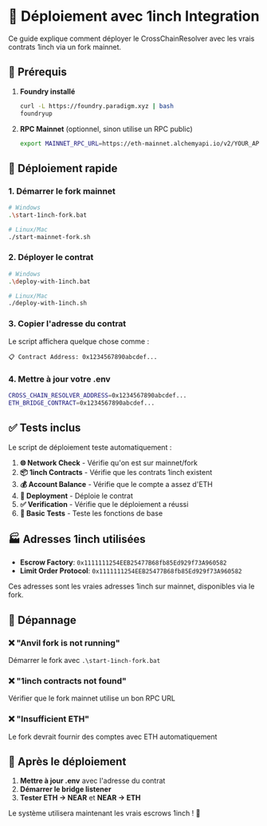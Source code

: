 # 🌉 Déploiement avec 1inch Integration

Ce guide explique comment déployer le CrossChainResolver avec les vrais contrats 1inch via un fork mainnet.

## 🔧 Prérequis

1. **Foundry installé**
   ```bash
   curl -L https://foundry.paradigm.xyz | bash
   foundryup
   ```

2. **RPC Mainnet** (optionnel, sinon utilise un RPC public)
   ```bash
   export MAINNET_RPC_URL=https://eth-mainnet.alchemyapi.io/v2/YOUR_API_KEY
   ```

## 🚀 Déploiement rapide

### 1. Démarrer le fork mainnet
```bash
# Windows
.\start-1inch-fork.bat

# Linux/Mac  
./start-mainnet-fork.sh
```

### 2. Déployer le contrat
```bash
# Windows
.\deploy-with-1inch.bat

# Linux/Mac
./deploy-with-1inch.sh
```

### 3. Copier l'adresse du contrat
Le script affichera quelque chose comme :
```
📋 Contract Address: 0x1234567890abcdef...
```

### 4. Mettre à jour votre .env
```bash
CROSS_CHAIN_RESOLVER_ADDRESS=0x1234567890abcdef...
ETH_BRIDGE_CONTRACT=0x1234567890abcdef...
```

## ✅ Tests inclus

Le script de déploiement teste automatiquement :

1. **🌐 Network Check** - Vérifie qu'on est sur mainnet/fork
2. **📦 1inch Contracts** - Vérifie que les contrats 1inch existent
3. **💰 Account Balance** - Vérifie que le compte a assez d'ETH
4. **🚀 Deployment** - Déploie le contrat
5. **✅ Verification** - Vérifie que le déploiement a réussi
6. **🧪 Basic Tests** - Teste les fonctions de base

## 🏭 Adresses 1inch utilisées

- **Escrow Factory**: `0x1111111254EEB25477B68fb85Ed929f73A960582`
- **Limit Order Protocol**: `0x1111111254EEB25477B68fb85Ed929f73A960582`

Ces adresses sont les vraies adresses 1inch sur mainnet, disponibles via le fork.

## 🐛 Dépannage

### ❌ "Anvil fork is not running"
Démarrer le fork avec `.\start-1inch-fork.bat`

### ❌ "1inch contracts not found"  
Vérifier que le fork mainnet utilise un bon RPC URL

### ❌ "Insufficient ETH"
Le fork devrait fournir des comptes avec ETH automatiquement

## 🎯 Après le déploiement

1. **Mettre à jour .env** avec l'adresse du contrat
2. **Démarrer le bridge listener** 
3. **Tester ETH → NEAR** et **NEAR → ETH**

Le système utilisera maintenant les vrais escrows 1inch ! 🎉
